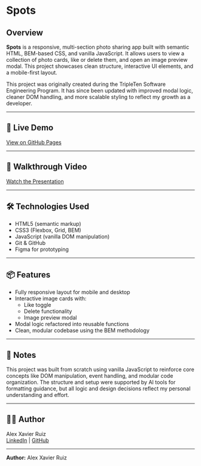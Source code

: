 # Spots

## Overview

**Spots** is a responsive, multi-section photo sharing app built with semantic HTML, BEM-based CSS, and vanilla JavaScript. It allows users to view a collection of photo cards, like or delete them, and open an image preview modal. This project showcases clean structure, interactive UI elements, and a mobile-first layout.

This project was originally created during the TripleTen Software Engineering Program. It has since been updated with improved modal logic, cleaner DOM handling, and more scalable styling to reflect my growth as a developer.

---

## 🔗 Live Demo

[View on GitHub Pages](https://alexxavierruiz571.github.io/se_project_spots/)

---

## 🎥 Walkthrough Video

[Watch the Presentation](https://drive.google.com/file/d/1Q5FiMj5MiSts-u2yZ4Yis5umPeFqnsTx/view?usp=sharing)

---

## 🛠️ Technologies Used

- HTML5 (semantic markup)
- CSS3 (Flexbox, Grid, BEM)
- JavaScript (vanilla DOM manipulation)
- Git & GitHub
- Figma for prototyping

---

## 📦 Features

- Fully responsive layout for mobile and desktop
- Interactive image cards with:
  - Like toggle
  - Delete functionality
  - Image preview modal
- Modal logic refactored into reusable functions
- Clean, modular codebase using the BEM methodology

---

## 🧠 Notes

This project was built from scratch using vanilla JavaScript to reinforce core concepts like DOM manipulation, event handling, and modular code organization. The structure and setup were supported by AI tools for formatting guidance, but all logic and design decisions reflect my personal understanding and effort.

---

## 👨‍💻 Author

Alex Xavier Ruiz  
[LinkedIn](https://www.linkedin.com/in/alex-ruiz-291a29373) | [GitHub](https://github.com/AlexXavierRuiz571)


---

**Author:** Alex Xavier Ruiz
